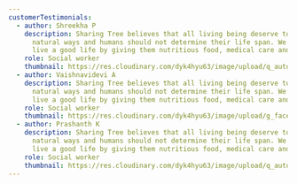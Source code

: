 ```yaml
---
customerTestimonials:
  - author: Shreekha P
    description: Sharing Tree believes that all living being deserve to live life by
      natural ways and humans should not determine their life span. We help cows
      live a good life by giving them nutritious food, medical care and love.
    role: Social worker
    thumbnail: https://res.cloudinary.com/dyk4hyu63/image/upload/q_auto:eco/v1609921528/2021/01/team-member-succendran-sharing-tree_hbturs.jpg
  - author: Vaishnavidevi A
    description: Sharing Tree believes that all living being deserve to live life by
      natural ways and humans should not determine their life span. We help cows
      live a good life by giving them nutritious food, medical care and love.
    role: Social worker
    thumbnail: https://res.cloudinary.com/dyk4hyu63/image/upload/g_face,q_auto:good/v1609921528/2021/01/team-member-succendran-sharing-tree_hbturs.jpg
  - author: Prashanth K
    description: Sharing Tree believes that all living being deserve to live life by
      natural ways and humans should not determine their life span. We help cows
      live a good life by giving them nutritious food, medical care and love.
    role: Social worker
    thumbnail: https://res.cloudinary.com/dyk4hyu63/image/upload/q_auto:eco/v1609921528/2021/01/team-member-succendran-sharing-tree_hbturs.jpg
---
```

